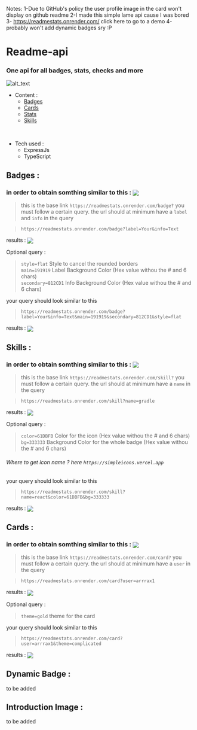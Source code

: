 Notes: 
1-Due to GitHub's policy the user profile image in the card won't display on github readme
2-I made this simple lame api cause I was bored
3- https://readmestats.onrender.com/ click here to go to a demo
4- probably won't add dynamic badges sry :P

# Readme-api
### One api for all badges, stats, checks and more

![alt_text](https://readmestats.onrender.com/badge?label=Build&info=-version)

- Content :
  - [Badges](#badges)
  - [Cards](#cards)
  - [Stats](#stats)
  - [Skills](#skills)
  
<br>

- Tech used :
    - ExpressJs
    - TypeScript
<h2 id="badges">Badges :</h2>
<p>

   ### in order to obtain somthing similar to this :  <img align="center" src='https://readmestats.onrender.com/badge?label=Your&info=Badge'>
   > this is the base link `https://readmestats.onrender.com/badge?`
   you must follow a certain query.
   the url should at minimum have a ```label``` and ```info``` in the query

   >`https://readmestats.onrender.com/badge?label=Your&info=Text`

   results :
   <img align="center" src='https://readmestats.onrender.com/badge?label=Your&info=Text'>
   
   Optional query :
   > ```style=flat``` Style to cancel the rounded borders <br>
   > ```main=191919``` Label Background Color (Hex value withou the # and 6 chars) <br>
   > ```secondary=812CD1``` Info Background Color  (Hex value withou the # and 6 chars)

   your query should look similar to this
   > `https://readmestats.onrender.com/badge?label=Your&info=Text&main=191919&secondary=812CD1&style=flat`

   results :
   <img align="center" src='https://readmestats.onrender.com/badge?label=Your&info=Text&main=191919&secondary=812CD1&style=flat'>
</p>
<h2 id="skils">Skills :</h2>
<p>

   ### in order to obtain somthing similar to this :  <img align="center" src='https://readmestats.onrender.com/skill?name=gradle'>
   > this is the base link `https://readmestats.onrender.com/skill?`
   you must follow a certain query.
   the url should at minimum have a ```name``` in the query

   >`https://readmestats.onrender.com/skill?name=gradle`

   results :
   <img align="center" src='https://readmestats.onrender.com/skill?name=gradle'>
   
   Optional query :
   > ```color=61DBFB``` Color for the icon  (Hex value withou the # and 6 chars) <br>
   > ```bg=333333``` Background Color for the whole badge (Hex value withou the # and 6 chars)
###### Where to get icon name ? here ```https://simpleicons.vercel.app```
    
   your query should look similar to this
   > `https://readmestats.onrender.com/skill?name=react&color=61DBFB&bg=333333`

   results :
   <img align="center" src='https://readmestats.onrender.com/skill?name=react&color=61DBFB&bg=333333'>
</p>
<h2 id="cards">Cards :</h2>
<p>

   ### in order to obtain somthing similar to this :  <img align="center" src='https://readmestats.onrender.com/card?user=arrrax1'>
   > this is the base link `https://readmestats.onrender.com/card?`
   you must follow a certain query.
   the url should at minimum have a ```user``` in the query

   >`https://readmestats.onrender.com/card?user=arrrax1`

   results :
   <img align="center" src='https://readmestats.onrender.com/card?user=arrrax1'>
   
   Optional query :
   > ```theme=gold``` theme for the card

   your query should look similar to this
   > `https://readmestats.onrender.com/card?user=arrrax1&theme=complicated`

   results :
   <img align="center" src='https://readmestats.onrender.com/card?user=arrrax1&theme=complicated'>
</p>

<h2 id="stats">Dynamic Badge :</h2>
<p>
    to be added
</p>

<h2 id="intro">Introduction Image :</h2>
<p>
    to be added
</p>
